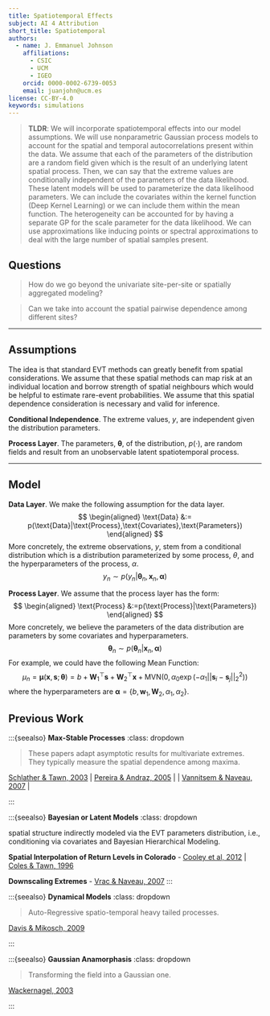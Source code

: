 ```yaml
---
title: Spatiotemporal Effects
subject: AI 4 Attribution
short_title: Spatiotemporal
authors:
  - name: J. Emmanuel Johnson
    affiliations:
      - CSIC
      - UCM
      - IGEO
    orcid: 0000-0002-6739-0053
    email: juanjohn@ucm.es
license: CC-BY-4.0
keywords: simulations
---
```


> **TLDR**: 
> We will incorporate spatiotemporal effects into our model assumptions. 
> We will use nonparametric Gaussian process models  to account for the spatial and temporal autocorrelations present within the data. 
> We assume that each of the parameters of the distribution are a random field given which is the result of an underlying latent spatial process. 
> Then, we can say that the extreme values are conditionally independent of the parameters of the data likelihood. 
> These latent models will be used to parameterize the data likelihood parameters. We can include the covariates within the kernel function (Deep Kernel Learning) or we can include them within the mean function. 
> The heterogeneity can be accounted for by having a separate GP for the scale parameter for the data likelihood. We can use approximations like inducing points or spectral approximations to deal with the large number of spatial samples present.

## Questions

> How do we go beyond the univariate site-per-site or spatially aggregated modeling? 

> Can we take into account the spatial pairwise dependence among different sites?


***
## Assumptions

The idea is that standard EVT methods can greatly benefit from spatial considerations.
We assume that these spatial methods can map risk at an individual location and borrow strength of spatial neighbours which would be helpful to estimate rare-event probabilities.
We assume that this spatial dependence consideration is necessary and valid for inference.

**Conditional Independence**.
The extreme values, $y$, are independent given the distribution parameters.

**Process Layer**.
The parameters, $\boldsymbol{\theta}$, of the distribution, $p(\cdot)$, are random fields and result from an unobservable latent spatiotemporal process.


***
## Model

**Data Layer**.
We make the following assumption for the data layer.
$$
\begin{aligned}
\text{Data} &:= p(\text{Data}|\text{Process},\text{Covariates},\text{Parameters})
\end{aligned}
$$
More concretely, the extreme observations, $y$, stem from a conditional distribution which is a distribution parameterized by some process, $\theta$, and the hyperparameters of the process, $\alpha$.
$$
y_n \sim p(y_n|\boldsymbol{\theta}_n,\boldsymbol{x}_n,\boldsymbol{\alpha})
$$

**Process Layer**.
We assume that the process layer has the form:
$$
\begin{aligned}
\text{Process} &:=p(\text{Process}|\text{Parameters})
\end{aligned}
$$
More concretely, we believe the parameters of the data distribution are parameters by some covariates and hyperparameters.
$$
\boldsymbol{\theta}_n \sim p(\boldsymbol{\theta}_n|\boldsymbol{x}_n,\boldsymbol{\alpha})
$$
For example, we could have the following Mean Function:
$$
\mu_n = \boldsymbol{\mu}(\boldsymbol{x},\mathbf{s};\boldsymbol{\theta})= b + \mathbf{W}_1^\top \mathbf{s} + \mathbf{W}_2^\top\boldsymbol{x} + 
\text{MVN}\left(0,\alpha_0 \exp \left(-\alpha_1 ||\mathbf{s}_i - \mathbf{s}_j||^2_2 \right) \right)
$$
where the hyperparameters are $\boldsymbol{\alpha} = \{b, \mathbf{w}_1,\mathbf{W}_2, \alpha_1, \alpha_2 \}$.

## Previous Work

:::{seealso} **Max-Stable Processes**
:class: dropdown

> These papers adapt asymptotic results for multivariate extremes.
> They typically measure the spatial dependence among maxima.

[Schlather & Tawn, 2003](https://doi.org/10.1093/biomet/90.1.139) | [Pereira & Andraz, 2005]( https://doi.org/10.1111/j.1467-9361.2005.00271.x) |  | [Vannitsem & Naveau, 2007](https://doi.org/10.5194/npg-14-621-2007) | 

:::

:::{seealso} **Bayesian or Latent Models**
:class: dropdown

spatial structure indirectly modeled via the EVT parameters distribution, i.e., conditioning via covariates and Bayesian Hierarchical Modeling.


**Spatial Interpolation of Return Levels in Colorado** - [Cooley et al, 2012](https://doi.org/10.1198/016214506000000780) | [Coles & Tawn, 1996](https://doi.org/10.2307/2986068)

**Downscaling Extremes** - [Vrac & Naveau, 2007]( https://doi.org/10.1029/2006WR005308)
:::

:::{seealso} **Dynamical Models**
:class: dropdown

> Auto-Regressive spatio-temporal heavy tailed processes.

[Davis & Mikosch, 2009](https://doi.org/10.1007/978-3-540-71297-8_8)

:::

:::{seealso} **Gaussian Anamorphasis**
:class: dropdown

> Transforming the field into a Gaussian one.

[Wackernagel, 2003](https://doi.org/10.1007/978-3-662-05294-5)

:::